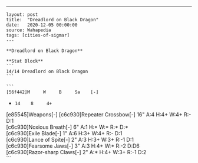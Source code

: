---
    layout: post
    title:  "Dreadlord on Black Dragon"
    date:   2020-12-05 00:00:00
    source: Wahapedia
    tags: [cities-of-sigmar]
    ---
    
    **Dreadlord on Black Dragon**
    
    **Stat Block**
    ```
    14/14 Dreadlord on Black Dragon
    ```
    
    ```
    [56f442]M     W     B     Sa    [-]
*     14    8     4+    
[e85545]Weapons[-]
[c6c930]Repeater Crossbow[-]
16"    A:4    H:4+   W:4+   R:-    D:1   
[c6c930]Noxious Breath[-]
6"     A:1    H:*    W:*    R:*    D:*   
[c6c930]Exile Blade[-]
1"     A:6    H:3+   W:4+   R:-    D:1   
[c6c930]Lance of Spite[-]
2"     A:3    H:3+   W:3+   R:-1   D:1   
[c6c930]Fearsome Jaws[-]
3"     A:3    H:4+   W:*    R:-2   D:D6  
[c6c930]Razor-sharp Claws[-]
2"     A:*    H:4+   W:3+   R:-1   D:2   
    ```
    
    
    